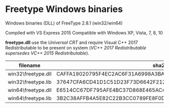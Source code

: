 
Freetype Windows binaries
=========================
Windows binaries (DLL) of FreeType 2.8.1 (win32/win64)

Compiled with VS Express 2015
Compatible with Windows XP, Vista, 7, 8, 10

**freetype.dll** use the *Universal CRT* and require Visual C++ 2017 Redistributable to be present on system (*VC++ 2017 Redistributable supersedes VC++ 2015 Redistributable*).


| filename | sha256 |
|--|--|
|win32\freetype.dll|CAFFA19020795F4EC2AC6F31A6998A3BA45C9AE07C987A992082132F157CC15E|
|win32\freetype.lib|37647CFA6CD41D1C51D23F73D6642F212C2B02233ECD24E23DAE8729609A043F|
|win64\freetype.dll|E6514CC67DF795AFE4BC37D868E465AC4B3C14106D2124541FD45FBD8870189F|
|win64\freetype.lib|3B2C38AFFB4A5E82C22B3CC0789FE8F0D020F6E07A5F03F0BEFA1AC65E32DDFB|
